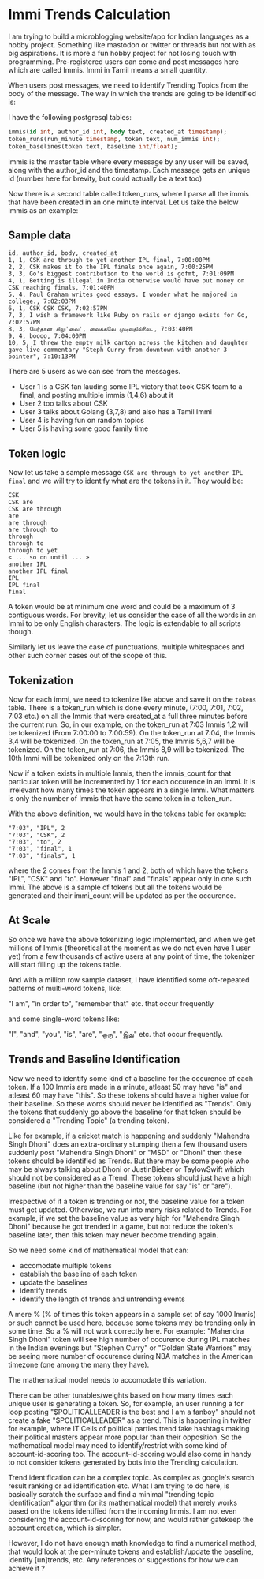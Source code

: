 # Immi Trends Calculation

I am trying to build a microblogging website/app for Indian languages as a hobby project. Something like mastodon or twitter or threads but not with as big aspirations. It is more a fun hobby project for not losing touch with programming. Pre-registered users can come and post messages here which are called Immis. Immi in Tamil means a small quantity.

When users post messages, we need to identify Trending Topics from the body of the message. The way in which the trends are going to be identified is:

I have the following postgresql tables:

```sql
immis(id int, author_id int, body text, created_at timestamp);
token_runs(run_minute timestamp, token text, num_immis int);
token_baselines(token text, baseline int/float);
```

immis is the master table where every message by any user will be saved, along with the author_id and the timestamp. Each message gets an unique id (number here for brevity, but could actually be a text too)

Now there is a second table called token_runs, where I parse all the immis that have been created in an one minute interval. Let us take the below immis as an example:

## Sample data

```csv
id, author_id, body, created_at
1, 1, CSK are through to yet another IPL final, 7:00:00PM
2, 2, CSK makes it to the IPL finals once again, 7:00:25PM
3, 3, Go's biggest contribution to the world is gofmt, 7:01:09PM
4, 1, Betting is illegal in India otherwise would have put money on CSK reaching finals, 7:01:40PM
5, 4, Paul Graham writes good essays. I wonder what he majored in college., 7:02:03PM
6, 1, CSK CSK CSK, 7:02:57PM
7, 3, I wish a framework like Ruby on rails or django exists for Go, 7:02:57PM
8, 3, பேர்தான் சிலு'வை', வைக்கவே முடிவதில்லை., 7:03:40PM
9, 4, boooo, 7:04:00PM
10, 5, I threw the empty milk carton across the kitchen and daughter gave live commentary "Steph Curry from downtown with another 3 pointer", 7:10:13PM
```

There are 5 users as we can see from the messages.

- User 1 is a CSK fan lauding some IPL victory that took CSK team to a final, and posting multiple immis (1,4,6) about it
- User 2 too talks about CSK
- User 3 talks about Golang (3,7,8) and also has a Tamil Immi
- User 4 is having fun on random topics
- User 5 is having some good family time

## Token logic

Now let us take a sample message `CSK are through to yet another IPL final` and we will try to identify what are the tokens in it. They would be:

```
CSK
CSK are
CSK are through
are
are through
are through to
through
through to
through to yet
< ... so on until ... >
another IPL
another IPL final
IPL
IPL final
final
```

A token would be at minimum one word and could be a maximum of 3 contiguous words. For brevity, let us consider the case of all the words in an Immi to be only English characters. The logic is extendable to all scripts though.

Similarly let us leave the case of punctuations, multiple whitespaces and other such corner cases out of the scope of this.

## Tokenization

Now for each immi, we need to tokenize like above and save it on the `tokens` table. There is a token_run which is done every minute, (7:00, 7:01, 7:02, 7:03 etc.) on all the Immis that were created_at a full three minutes before the current run. So, in our example, on the token_run at 7:03 Immis 1,2 will be tokenized (From 7:00:00 to 7:00:59). On the token_run at 7:04, the Immis 3,4 will be tokenized. On the token_run at 7:05, the Immis 5,6,7 will be tokenized. On the token_run at 7:06, the Immis 8,9 will be tokenized. The 10th Immi will be tokenized only on the 7:13th run.

Now if a token exists in multiple Immis, then the immis_count for that particular token will be incremented by 1 for each occurence in an Immi. It is irrelevant how many times the token appears in a single Immi. What matters is only the number of Immis that have the same token in a token_run.

With the above definition, we would have in the tokens table for example:

```csv
"7:03", "IPL", 2
"7:03", "CSK", 2
"7:03", "to", 2
"7:03", "final", 1
"7:03", "finals", 1
```

where the 2 comes from the Immis 1 and 2, both of which have the tokens "IPL", "CSK" and "to". However "final" and "finals" appear only in one such Immi. The above is a sample of tokens but all the tokens would be generated and their immi_count will be updated as per the occurence.

## At Scale

So once we have the above tokenizing logic implemented, and when we get millions of Immis (theoretical at the moment as we do not even have 1 user yet) from a few thousands of active users at any point of time, the tokenizer will start filling up the tokens table.

And with a million row sample dataset, I have identified some oft-repeated patterns of multi-word tokens, like:

"I am", "in order to", "remember that" etc. that occur frequently

and some single-word tokens like:

"I", "and", "you", "is", "are", "ஒரு", "இது" etc. that occur frequently.

## Trends and Baseline Identification

Now we need to identify some kind of a baseline for the occurence of each token. If a 100 Immis are made in a minute, atleast 50 may have "is" and atleast 60 may have "this". So these tokens should have a higher value for their baseline. So these words should never be identified as "Trends". Only the tokens that suddenly go above the baseline for that token should be considered a "Trending Topic" (a trending token).

Like for example, if a cricket match is happening and suddenly "Mahendra Singh Dhoni" does an extra-ordinary stumping then a few thousand users suddenly post "Mahendra Singh Dhoni" or "MSD" or "Dhoni" then these tokens should be identified as Trends. But there may be some people who may be always talking about Dhoni or JustinBieber or TaylowSwift which should not be considered as a Trend. These tokens should just have a high baseline (but not higher than the baseline value for say "is" or "are").

Irrespective of if a token is trending or not, the baseline value for a token must get updated. Otherwise, we run into many risks related to Trends. For example, if we set the baseline value as very high for "Mahendra Singh Dhoni" because he got trended in a game, but not reduce the token's baseline later, then this token may never become trending again.

So we need some kind of mathematical model that can:

- accomodate multiple tokens
- establish the baseline of each token
- update the baselines
- identify trends
- identify the length of trends and untrending events

A mere % (% of times this token appears in a sample set of say 1000 Immis) or such cannot be used here, because some tokens may be trending only in some time. So a % will not work correctly here. For example: "Mahendra Singh Dhoni" token will see high number of occurence during IPL matches in the Indian evenings but "Stephen Curry" or "Golden State Warriors" may be seeing more number of occurence during NBA matches in the American timezone (one among the many they have).

The mathematical model needs to accomodate this variation.

There can be other tunables/weights based on how many times each unique user is generating a token. So, for example, an user running a for loop posting "$POLITICALLEADER is the best and I am a fanboy" should not create a fake "$POLITICALLEADER" as a trend. This is happening in twitter for example, where IT Cells of political parties trend fake hashtags making their political masters appear more popular than their opposition. So the mathematical model may need to identify/restrict with some kind of account-id-scoring too. The account-id-scoring would also come in handy to not consider tokens generated by bots into the Trending calculation.

Trend identification can be a complex topic. As complex as google's search result ranking or ad identification etc. What I am trying to do here, is basically scratch the surface and find a minimal "trending topic identification" algorithm (or its mathematical model) that merely works based on the tokens identified from the incoming Immis. I am not even considering the account-id-scoring for now, and would rather gatekeep the account creation, which is simpler.

However, I do not have enough math knowledge to find a numerical method, that would look at the per-minute tokens and establish/update the baseline, identify [un]trends, etc. Any references or suggestions for how we can achieve it ?
